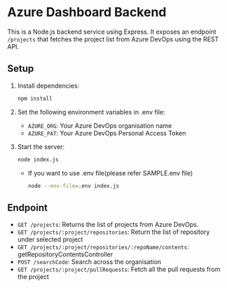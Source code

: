 # Azure Dashboard Backend

This is a Node.js backend service using Express. It exposes an endpoint `/projects` that fetches the project list from Azure DevOps using the REST API.

## Setup

1. Install dependencies:
   
   ```sh
   npm install
   ```

2. Set the following environment variables in .env file:
   
   - `AZURE_ORG`: Your Azure DevOps organisation name
   - `AZURE_PAT`: Your Azure DevOps Personal Access Token

3. Start the server:
   
   ```sh
   node index.js
   ```
   
   - If you want to use .env file(please refer SAMPLE.env file)
     
     ```sh
     node --env-file=.env index.js
     ```

## Endpoint

- `GET /projects`: Returns the list of projects from Azure DevOps.
- `GET /projects/:project/repositories`: Return the list of repository under selected project
- `GET /projects/:project/repositories/:repoName/contents`:  getRepositoryContentsController
- `POST /searchCode`: Search across the organisation
- `GET /projects/:project/pullRequests`: Fetch all the pull requests from the project